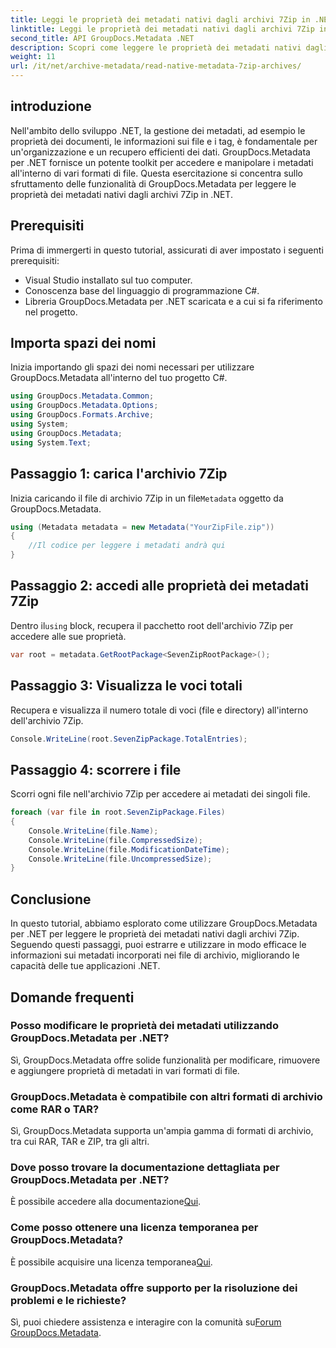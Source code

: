 ```yaml
---
title: Leggi le proprietà dei metadati nativi dagli archivi 7Zip in .NET
linktitle: Leggi le proprietà dei metadati nativi dagli archivi 7Zip in .NET
second_title: API GroupDocs.Metadata .NET
description: Scopri come leggere le proprietà dei metadati nativi dagli archivi 7Zip utilizzando GroupDocs.Metadata per .NET. Migliora le capacità di gestione dei dati della tua applicazione .NET.
weight: 11
url: /it/net/archive-metadata/read-native-metadata-7zip-archives/
---
```

## introduzione
Nell'ambito dello sviluppo .NET, la gestione dei metadati, ad esempio le proprietà dei documenti, le informazioni sui file e i tag, è fondamentale per un'organizzazione e un recupero efficienti dei dati. GroupDocs.Metadata per .NET fornisce un potente toolkit per accedere e manipolare i metadati all'interno di vari formati di file. Questa esercitazione si concentra sullo sfruttamento delle funzionalità di GroupDocs.Metadata per leggere le proprietà dei metadati nativi dagli archivi 7Zip in .NET. 
## Prerequisiti
Prima di immergerti in questo tutorial, assicurati di aver impostato i seguenti prerequisiti:
- Visual Studio installato sul tuo computer.
- Conoscenza base del linguaggio di programmazione C#.
- Libreria GroupDocs.Metadata per .NET scaricata e a cui si fa riferimento nel progetto.

## Importa spazi dei nomi
Inizia importando gli spazi dei nomi necessari per utilizzare GroupDocs.Metadata all'interno del tuo progetto C#.
```csharp
using GroupDocs.Metadata.Common;
using GroupDocs.Metadata.Options;
using GroupDocs.Formats.Archive;
using System;
using GroupDocs.Metadata;
using System.Text;
```
## Passaggio 1: carica l'archivio 7Zip
 Inizia caricando il file di archivio 7Zip in un file`Metadata` oggetto da GroupDocs.Metadata.
```csharp
using (Metadata metadata = new Metadata("YourZipFile.zip"))
{
    //Il codice per leggere i metadati andrà qui
}
```
## Passaggio 2: accedi alle proprietà dei metadati 7Zip
 Dentro il`using` block, recupera il pacchetto root dell'archivio 7Zip per accedere alle sue proprietà.
```csharp
var root = metadata.GetRootPackage<SevenZipRootPackage>();
```
## Passaggio 3: Visualizza le voci totali
Recupera e visualizza il numero totale di voci (file e directory) all'interno dell'archivio 7Zip.
```csharp
Console.WriteLine(root.SevenZipPackage.TotalEntries);
```
## Passaggio 4: scorrere i file
Scorri ogni file nell'archivio 7Zip per accedere ai metadati dei singoli file.
```csharp
foreach (var file in root.SevenZipPackage.Files)
{
    Console.WriteLine(file.Name);
    Console.WriteLine(file.CompressedSize);
    Console.WriteLine(file.ModificationDateTime);
    Console.WriteLine(file.UncompressedSize);
}
```

## Conclusione
In questo tutorial, abbiamo esplorato come utilizzare GroupDocs.Metadata per .NET per leggere le proprietà dei metadati nativi dagli archivi 7Zip. Seguendo questi passaggi, puoi estrarre e utilizzare in modo efficace le informazioni sui metadati incorporati nei file di archivio, migliorando le capacità delle tue applicazioni .NET.

## Domande frequenti
### Posso modificare le proprietà dei metadati utilizzando GroupDocs.Metadata per .NET?
Sì, GroupDocs.Metadata offre solide funzionalità per modificare, rimuovere e aggiungere proprietà di metadati in vari formati di file.
### GroupDocs.Metadata è compatibile con altri formati di archivio come RAR o TAR?
Sì, GroupDocs.Metadata supporta un'ampia gamma di formati di archivio, tra cui RAR, TAR e ZIP, tra gli altri.
### Dove posso trovare la documentazione dettagliata per GroupDocs.Metadata per .NET?
 È possibile accedere alla documentazione[Qui](https://tutorials.groupdocs.com/metadata/net/).
### Come posso ottenere una licenza temporanea per GroupDocs.Metadata?
 È possibile acquisire una licenza temporanea[Qui](https://purchase.groupdocs.com/temporary-license/).
### GroupDocs.Metadata offre supporto per la risoluzione dei problemi e le richieste?
 Sì, puoi chiedere assistenza e interagire con la comunità su[Forum GroupDocs.Metadata](https://forum.groupdocs.com/c/metadata/14).